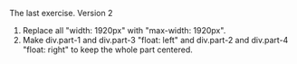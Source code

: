 The last exercise.
Version 2
1. Replace all "width: 1920px" with "max-width: 1920px".
2. Make div.part-1 and div.part-3 "float: left" and div.part-2 and div.part-4 "float: right" to keep the whole part centered.
